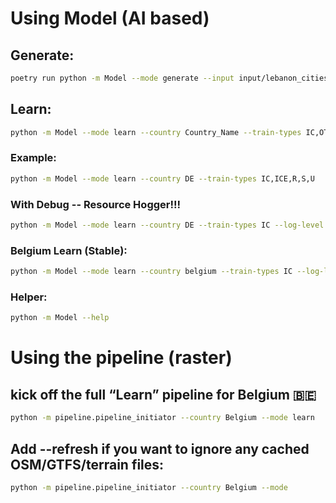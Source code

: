 # Using Model (AI based)
## Generate:
```bash
poetry run python -m Model --mode generate --input input/lebanon_cities.csv --country lebanon --optimize "cost,ridership" --output-dir output/lebanon
```

## Learn:
```bash
python -m Model --mode learn --country Country_Name --train-types IC,OTHERS
```
### Example:
```bash
python -m Model --mode learn --country DE --train-types IC,ICE,R,S,U
```

### With Debug -- Resource Hogger!!!
```bash
python -m Model --mode learn --country DE --train-types IC --log-level debug --verbose
```

### Belgium Learn (Stable):
```bash
python -m Model --mode learn --country belgium --train-types IC --log-level debug --verbose
```

### Helper:
```bash
python -m Model --help 
```

# Using the pipeline (raster)

## kick off the full “Learn” pipeline for Belgium 🇧🇪
```bash
python -m pipeline.pipeline_initiator --country Belgium --mode learn
```

## Add --refresh if you want to ignore any cached OSM/GTFS/terrain files:

```bash
python -m pipeline.pipeline_initiator --country Belgium --mode
```